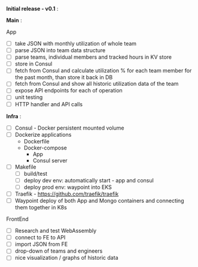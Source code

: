 **Initial release - v0.1** :

**Main** :

App
- [ ] take JSON with monthly utilization of whole team
- [ ] parse JSON into team data structure
- [ ] parse teams, individual members and tracked hours in KV store
- [ ] store in Consul 
- [ ] fetch from Consul and calculate utilization % for each team member for the past month, than store it back in DB
- [ ] fetch from Consul and show all historic utilization data of the team
- [ ] expose API endpoints for each of operation
- [ ] unit testing
- [ ] HTTP handler and API calls

**Infra** :

- [ ] Consul - Docker persistent mounted volume
- [ ] Dockerize applications
    - Dockerfile
    - Docker-compose
        - App
        - Consul server
- [ ] Makefile
    - [ ] build/test
    - [ ] deploy dev env: automatically start - app and consul
    - [ ] deploy prod env: waypoint into EKS
- [ ] Traefik - https://github.com/traefik/traefik
- [ ] Waypoint deploy of both App and Mongo containers and connecting them together in K8s
 
FrontEnd
- [ ] Research and test WebAssembly
- [ ] connect to FE to API
- [ ] import JSON from FE
- [ ] drop-down of teams and engineers
- [ ] nice visualization / graphs of historic data
